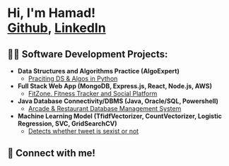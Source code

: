 <h1>Hi, I'm Hamad! <br/><a href="https://github.com/Hamad-Ayaz">Github</a>, <a href="https://www.linkedin.com/in/hamad-ayaz-53629830a/">LinkedIn</a></h1>

<h2>👨‍💻 Software Development Projects:</h2>

- <b>Data Structures and Algorithms Practice (AlgoExpert)</b>
  - [Praciting DS & Algos in Python]()
- <b>Full Stack Web App (MongoDB, Express.js, React, Node.js, AWS)</b>
  - [FitZone. Fitness Tracker and Social Platform]()
- <b>Java Database Connectivity/DBMS (Java, Oracle/SQL, Powershell)</b>
  - [Arcade & Restaurant Database Management System](https://github.com/Hamad-Ayaz/ArcadeRestaurantDBMS)
- <b>Machine Learning Model (TfidfVectorizer, CountVectorizer, Logistic Regression, SVC, GridSearchCV)</b>
  - [Detects whether tweet is sexist or not](https://github.com/Hamad-Ayaz/MachineLearningSexism)

<h2> 🤳 Connect with me!</h2>
